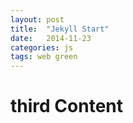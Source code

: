 ```yaml
---
layout: post
title:  "Jekyll Start"
date:   2014-11-23
categories: js
tags: web green
---
```

# third Content